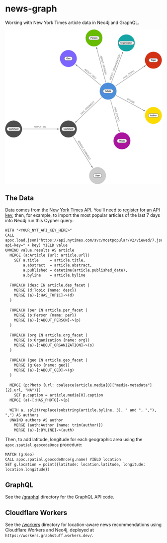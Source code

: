 # news-graph

Working with New York Times article data in Neo4j and GraphQL.

![](img/datamodel.png)

## The Data

Data comes from the [New York Times API](https://developer.nytimes.com/). You'll need to [register for an API key](https://developer.nytimes.com/get-started), then, for example, to import the most popular articles of the last 7 days into Neo4j run this Cypher query:

```cypher
WITH "<YOUR_NYT_API_KEY_HERE>"
CALL apoc.load.json("https://api.nytimes.com/svc/mostpopular/v2/viewed/7.json?api-key=" + key) YIELD value
UNWIND value.results AS article
  MERGE (a:Article {url: article.url})
    SET a.title     = article.title,
        a.abstract  = article.abstract,
        a.published = datetime(article.published_date),
        a.byline    = article.byline

  FOREACH (desc IN article.des_facet | 
    MERGE (d:Topic {name: desc})
    MERGE (a)-[:HAS_TOPIC]->(d)
  )

  FOREACH (per IN article.per_facet |
    MERGE (p:Person {name: per})
    MERGE (a)-[:ABOUT_PERSON]->(p)
  )

  FOREACH (org IN article.org_facet |
    MERGE (o:Organization {name: org})
    MERGE (a)-[:ABOUT_ORGANIZATION]->(o)
  )

  FOREACH (geo IN article.geo_facet |
    MERGE (g:Geo {name: geo})
    MERGE (a)-[:ABOUT_GEO]->(g)
  )

  MERGE (p:Photo {url: coalesce(article.media[0]["media-metadata"][2].url, "NA")})
    SET p.caption = article.media[0].caption
  MERGE (a)-[:HAS_PHOTO]->(p)

  WITH a, split(replace(substring(article.byline, 3), " and ", ","), ",") AS authors
  UNWIND authors AS author
    MERGE (auth:Author {name: trim(author)})
    MERGE (a)-[:BYLINE]->(auth)
```

Then, to add latitude, longitude for each geographic area using the `apoc.spatial.geocodeOnce` procedure:

```cypher
MATCH (g:Geo)
CALL apoc.spatial.geocodeOnce(g.name) YIELD location
SET g.location = point({latitude: location.latitude, longitude: location.longitude})
```

## GraphQL

See the [/graphql](/graphql) directory for the GraphQL API code.

## Cloudflare Workers

See the [/workers](/workers) directory for location-aware news recommendations using Cloudflare Workers and Neo4j, deployed at `https://workers.graphstuff.workers.dev/`.